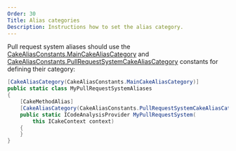 ```yaml
---
Order: 30
Title: Alias categories
Description: Instructions how to set the alias category.
---
```

Pull request system aliases should use the [CakeAliasConstants.MainCakeAliasCategory] and
[CakeAliasConstants.PullRequestSystemCakeAliasCategory] constants for defining their category:

```csharp
[CakeAliasCategory(CakeAliasConstants.MainCakeAliasCategory)]
public static class MyPullRequestSystemAliases
{
    [CakeMethodAlias]
    [CakeAliasCategory(CakeAliasConstants.PullRequestSystemCakeAliasCategory)]
    public static ICodeAnalysisProvider MyPullRequestSystem(
        this ICakeContext context)
    {
    }
}
```

[CakeAliasConstants.MainCakeAliasCategory]: ../../../api/Cake.Prca/CakeAliasConstants/4481299D
[CakeAliasConstants.PullRequestSystemCakeAliasCategory]: ../../../api/Cake.Prca/CakeAliasConstants/1AFE170C